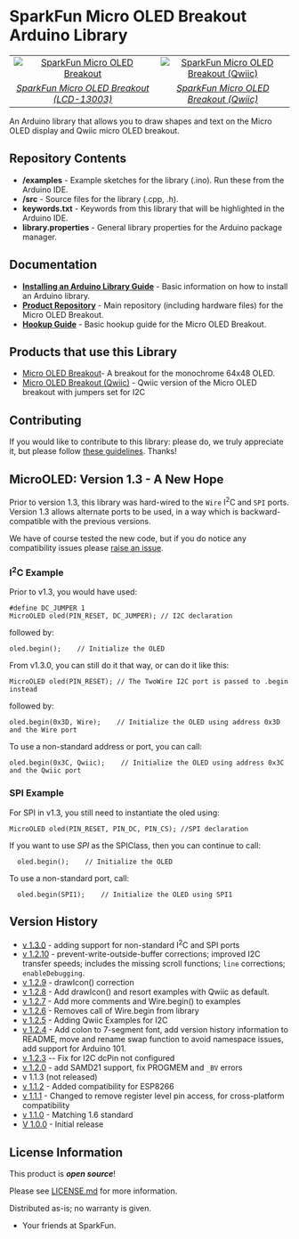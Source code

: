 SparkFun Micro OLED Breakout Arduino Library
========================================

<table class="table table-hover table-striped table-bordered">
  <tr align="center">
   <td><a href="https://www.sparkfun.com/products/13003"><img src="https://cdn.sparkfun.com//assets/parts/9/9/5/6/OLED_Action.jpg" alt="SparkFun Micro OLED Breakout"></a></td>
   <td><a href="https://www.sparkfun.com/products/14532"><img src="https://cdn.sparkfun.com//assets/parts/1/2/6/2/1/14532-SparkFun_Micro_OLED_Breakout__Qwiic_-01.jpg" alt="SparkFun Micro OLED Breakout (Qwiic)"></a></td>
  </tr>
  <tr align="center">
    <td><i><a href="https://www.sparkfun.com/products/13003">SparkFun Micro OLED Breakout (LCD-13003)</a></i></td>
    <td><i><a href="https://www.sparkfun.com/products/14532">SparkFun Micro OLED Breakout (Qwiic)</a></i></td>
  </tr>
</table>

An Arduino library that allows you to draw shapes and text on the Micro OLED display and Qwiic micro OLED breakout.

Repository Contents
-------------------

* **/examples** - Example sketches for the library (.ino). Run these from the Arduino IDE.
* **/src** - Source files for the library (.cpp, .h).
* **keywords.txt** - Keywords from this library that will be highlighted in the Arduino IDE.
* **library.properties** - General library properties for the Arduino package manager.

Documentation
--------------

* **[Installing an Arduino Library Guide](https://learn.sparkfun.com/tutorials/installing-an-arduino-library)** - Basic information on how to install an Arduino library.
* **[Product Repository](https://github.com/sparkfun/Micro_OLED_Breakout)** - Main repository (including hardware files) for the Micro OLED Breakout.
* **[Hookup Guide](https://learn.sparkfun.com/tutorials/micro-oled-breakout-hookup-guide)** - Basic hookup guide for the Micro OLED Breakout.

Products that use this Library
---------------------------------

* [Micro OLED Breakout](https://www.sparkfun.com/products/13003)- A breakout for the monochrome 64x48 OLED.
* [Micro OLED Breakout (Qwiic)](https://www.sparkfun.com/products/14532) - Qwiic version of the Micro OLED breakout with jumpers set for I2C

Contributing
--------------

If you would like to contribute to this library: please do, we truly appreciate it, but please follow [these guidelines](./CONTRIBUTING.md). Thanks!

MicroOLED: Version 1.3 - A New Hope
---------------

Prior to version 1.3, this library was hard-wired to the ```Wire``` I<sup>2</sup>C and ```SPI``` ports. Version 1.3
allows alternate ports to be used, in a way which is backward-compatible with the previous versions.

We have of course tested the new code, but if you do notice any compatibility issues please
[raise an issue](https://github.com/sparkfun/SparkFun_Micro_OLED_Arduino_Library/issues).

### I<sup>2</sup>C Example

Prior to v1.3, you would have used:
```
#define DC_JUMPER 1
MicroOLED oled(PIN_RESET, DC_JUMPER); // I2C declaration
```

followed by:
```
oled.begin();    // Initialize the OLED
```

From v1.3.0, you can still do it that way, or can do it like this:
```
MicroOLED oled(PIN_RESET); // The TwoWire I2C port is passed to .begin instead
```

followed by:
```
oled.begin(0x3D, Wire);    // Initialize the OLED using address 0x3D and the Wire port
```

To use a non-standard address or port, you can call:
```
oled.begin(0x3C, Qwiic);    // Initialize the OLED using address 0x3C and the Qwiic port
```

### SPI Example

For SPI in v1.3, you still need to instantiate the oled using:
```
MicroOLED oled(PIN_RESET, PIN_DC, PIN_CS); //SPI declaration
```

If you want to use _SPI_ as the SPIClass, then you can continue to call:
```
  oled.begin();    // Initialize the OLED
```

To use a non-standard port, call:
```
  oled.begin(SPI1);    // Initialize the OLED using SPI1
```

Version History
---------------

* [v 1.3.0](https://github.com/sparkfun/SparkFun_Micro_OLED_Arduino_Library/releases/tag/v1.3.0) - adding support for non-standard I<sup>2</sup>C and SPI ports
* [v 1.2.10](https://github.com/sparkfun/SparkFun_Micro_OLED_Arduino_Library/releases/tag/v1.2.10) - prevent-write-outside-buffer corrections; improved I2C transfer speeds; includes the missing scroll functions; ```line``` corrections; ```enableDebugging```.
* [v 1.2.9](https://github.com/sparkfun/SparkFun_Micro_OLED_Arduino_Library/releases/tag/v1.2.9) - drawIcon() correction
* [v 1.2.8](https://github.com/sparkfun/SparkFun_Micro_OLED_Arduino_Library/releases/tag/v1%2C2.8) - Add drawIcon() and resort examples with Qwiic as default.
* [v 1.2.7](https://github.com/sparkfun/SparkFun_Micro_OLED_Arduino_Library/releases/tag/v1.2.7) - Add more comments and Wire.begin() to examples
* [v 1.2.6](https://github.com/sparkfun/SparkFun_Micro_OLED_Arduino_Library/releases/tag/V_1.2.6) - Removes call of Wire.begin from library
* [v 1.2.5](https://github.com/sparkfun/SparkFun_Micro_OLED_Arduino_Library/releases/tag/v1.2.5) - Adding Qwiic Examples for I2C
* [v 1.2.4](https://github.com/sparkfun/SparkFun_Micro_OLED_Arduino_Library/releases/tag/v.1.2.4) - Add colon to 7-segment font, add version history information to README, move and rename swap function to avoid namespace issues, add support for Arduino 101.
* [v 1.2.3](https://github.com/sparkfun/SparkFun_Micro_OLED_Arduino_Library/releases/tag/v1.2.3) -- Fix for I2C dcPin not configured
* [v 1.2.0](https://github.com/sparkfun/SparkFun_Micro_OLED_Arduino_Library/releases/tag/V_1.2.0) - add SAMD21 support, fix PROGMEM and `_BV` errors
* v 1.1.3 (not released)
* [v 1.1.2](https://github.com/sparkfun/SparkFun_Micro_OLED_Arduino_Library/tree/V_1.1.2) - Added compatibility for ESP8266
* [v 1.1.1](https://github.com/sparkfun/SparkFun_Micro_OLED_Arduino_Library/tree/V_1.1.1) - Changed to remove register level pin access, for cross-platform compatibility
* [v 1.1.0](https://github.com/sparkfun/SparkFun_Micro_OLED_Arduino_Library/tree/V_1.1.0) - Matching 1.6 standard
* [V 1.0.0](https://github.com/sparkfun/SparkFun_Micro_OLED_Arduino_Library/tree/V_1.0.0) - Initial release

License Information
-------------------

This product is _**open source**_!

Please see [LICENSE.md](./LICENSE.md) for more information.

Distributed as-is; no warranty is given.

- Your friends at SparkFun.
